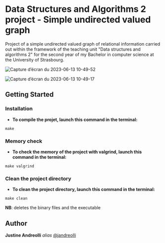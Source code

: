 # Data Structures and Algorithms 2 project - Simple undirected valued graph

Project of a simple undirected valued graph of relational information carried out within the framework of the teaching unit "Data structures and algorithms 2" for the second year of my Bachelor in computer science at the University of Strasbourg.

![Capture d’écran du 2023-06-13 10-49-52](https://github.com/jandreolli/relational-information-graph/assets/95167842/6507cd08-9f40-421a-b194-61a1d2314a86)

![Capture d’écran du 2023-06-13 10-49-17](https://github.com/jandreolli/relational-information-graph/assets/95167842/64818771-8a09-40bc-849e-9d8a32c8b0d1)

## Getting Started

### Installation

- **To compile the projet, launch this command in the terminal:**

```
make
```

### Memory check

- **To check the memory of the project with valgrind, launch this command in the terminal:**

```
make valgrind
```

### Clean the project directory

- **To clean the project directory, launch this command in the terminal:**

```
make clean
```

**NB**: deletes the binary files and the executable

## Author


**Justine Andreolli**  _alias_ [@jandreolli](https://github.com/jandreolli)


